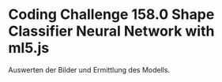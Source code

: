 # Coding Challenge 158.0 Shape Classifier Neural Network with ml5.js

Auswerten der Bilder und Ermittlung des Modells.
